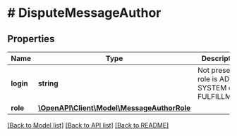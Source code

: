 # # DisputeMessageAuthor

## Properties

Name | Type | Description | Notes
------------ | ------------- | ------------- | -------------
**login** | **string** | Not present if role is ADMIN, SYSTEM or FULFILLMENT | [optional]
**role** | [**\OpenAPI\Client\Model\MessageAuthorRole**](MessageAuthorRole.md) |  |

[[Back to Model list]](../../README.md#models) [[Back to API list]](../../README.md#endpoints) [[Back to README]](../../README.md)
